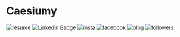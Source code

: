 # Caesiumy
[![resume](https://img.shields.io/badge/Resume-white?style=for-the-badge&logo=notion&logoColor=black&link=https://caesiumy.notion.site/4d6e764b28e94d34ac0b56ea388822ae)](https://caesiumy.notion.site/2022-08-ver-12db0c3fc69543389a4854fa98d3edc0)
[![Linkedin Badge](https://img.shields.io/badge/-LinkedIn-blue?style=for-the-badge&logo=Linkedin&logoColor=white&link=https://www.linkedin.com/in/chang-sik-yoon-120757217/)](https://www.linkedin.com/in/chang-sik-yoon-120757217/)
[![insta](https://img.shields.io/badge/Instagram-ff69b4?style=for-the-badge&logo=instagram&logoColor=white&link=https://www.instagram.com/caesium_y/)](https://www.instagram.com/caesium_y/)
[![facebook](https://img.shields.io/badge/-Facebook-1877f2?style=for-the-badge&logo=facebook&logoColor=white&link=https://www.facebook.com/mn0658/)](https://www.facebook.com/mn0658/)
[![blog](https://img.shields.io/badge/github-blog-000000?style=for-the-badge&logo=github&logoColor=white&link=https://caesiumy.github.io/)](https://caesiumy.github.io/)
[![followers](https://img.shields.io/github/followers/caesiumy?style=for-the-badge&logo=github&link=https://github.com/CaesiumY)](https://github.com/CaesiumY)
  
<br>
